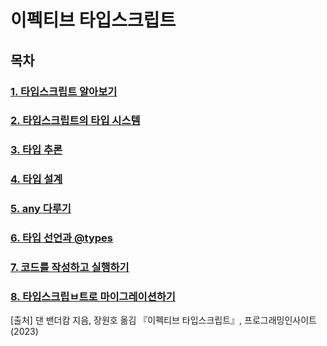 # 이펙티브 타입스크립트

## 목차

### [1. 타입스크립트 알아보기](./contents/chapter01.md)

### [2. 타입스크립트의 타입 시스템](./contents/chapter02.md)

### [3. 타입 추론](./contents/chapter03.md)

### [4. 타입 설계](./contents/chapter04.md)

### [5. any 다루기](./contents/chapter05.md)

### [6. 타입 선언과 @types](./contents/chapter06.md)

### [7. 코드를 작성하고 실행하기](./contents/chapter07.md)

### [8. 타입스크립ㅂ트로 마이그레이션하기](./contents/chapter08.md)

[출처] 댄 밴더캄 지음, 장원호 옮김 『이펙티브 타입스크립트』, 프로그래밍인사이트(2023)
